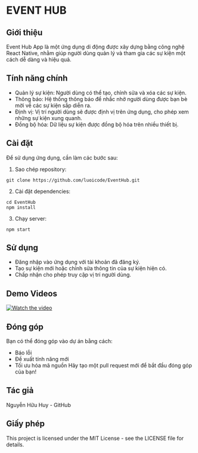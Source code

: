 # EVENT HUB 
## Giới thiệu
Event Hub App là một ứng dụng di động được xây dựng bằng công nghệ React Native, nhằm giúp người dùng quản lý và tham gia các sự kiện một cách dễ dàng và hiệu quả.
## Tính năng chính
- Quản lý sự kiện: Người dùng có thể tạo, chỉnh sửa và xóa các sự kiện.
- Thông báo: Hệ thống thông báo để nhắc nhở người dùng được bạn bè mời về các sự kiện sắp diễn ra.
- Định vị: Vị trí người dùng sẽ được định vị trên ứng dụng, cho phép xem những sự kiện xung quanh.
- Đồng bộ hóa: Dữ liệu sự kiện được đồng bộ hóa trên nhiều thiết bị.
## Cài đặt

Để sử dụng ứng dụng, cần làm các bước sau:

1. Sao chép repository:

```
git clone https://github.com/luoicode/EventHub.git
```


2. Cài đặt dependencies:

```
cd EventHub
npm install
```


3. Chạy server:

```
npm start
```

## Sử dụng
- Đăng nhập vào ứng dụng với tài khoản đã đăng ký.
- Tạo sự kiện mới hoặc chỉnh sửa thông tin của sự kiện hiện có.
- Chấp nhận cho phép truy cập vị trí người dùng.
## Demo Videos
[![Watch the video](https://img.youtube.com/vi/ZxOYqjpuRrI/maxresdefault.jpg)](https://youtu.be/ZxOYqjpuRrI)



## Đóng góp
Bạn có thể đóng góp vào dự án bằng cách:
- Báo lỗi
- Đề xuất tính năng mới
- Tối ưu hóa mã nguồn
Hãy tạo một pull request mới để bắt đầu đóng góp của bạn!
## Tác giả
Nguyễn Hữu Huy - GitHub

## Giấy phép
This project is licensed under the MIT License - see the LICENSE file for details.
